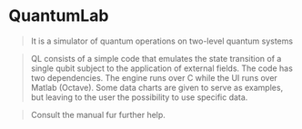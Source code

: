 # QuantumLab
>It is a simulator of quantum operations on two-level quantum systems

>QL consists of a simple code that emulates the state transition of a single qubit subject to the application of external fields. The code has two dependencies. The engine runs over C while the UI runs over Matlab (Octave). Some data charts are given to serve as examples, but leaving to the user the possibility to use specific data.

>Consult the manual fur further help.
